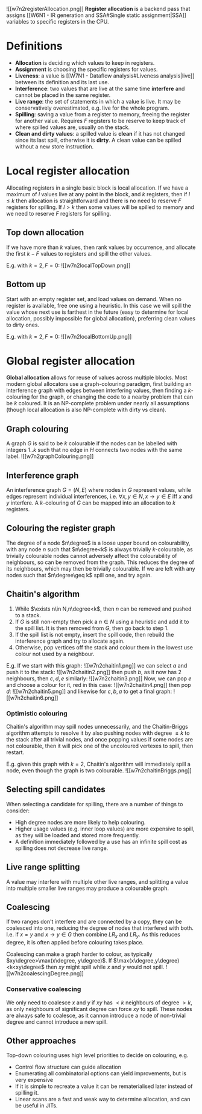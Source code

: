 ![[w7n2registerAllocation.png]]
**Register allocation** is a backend pass that assigns [[W6N1 - IR generation and SSA#Single static assignment|SSA]] variables to specific registers in the CPU.
# Definitions
- **Allocation** is deciding which values to keep in registers.
- **Assignment** is choosing the specific registers for values.
- **Liveness**: a value is [[W7N1 - Dataflow analysis#Liveness analysis|live]] between its definition and its last use.
- **Interference**: two values that are live at the same time **interfere** and cannot be placed in the same register.
- **Live range**: the set of statements in which a value is live. It may be conservatively overestimated, e.g. live for the whole program.
- **Spilling**: saving a value from a register to memory, freeing the register for another value. Requires $F$ registers to be reserve to keep track of where spilled values are, usually on the stack.
- **Clean and dirty values**: a spilled value is **clean** if it has not changed since its last spill, otherwise it is **dirty**. A clean value can be spilled without a new store instruction.
# Local register allocation
Allocating registers in a single basic block is local allocation. If we have a maximum of $l$ values live at any point in the block, and $k$ registers, then if $l\leq k$ then allocation is straightforward and there is no need to reserve $F$ registers for spilling. If $l>k$ then some values will be spilled to memory and we need to reserve $F$ registers for spilling. 
## Top down allocation
If we have more than $k$ values, then rank values by occurrence, and allocate the first $k-F$ values to registers and spill the other values.

E.g. with $k=2,F=0$:
![[w7n2localTopDown.png]]
## Bottom up
Start with an empty register set, and load values on demand. When no register is available, free one using a heuristic. In this case we will spill the value whose next use is farthest in the future (easy to determine for local allocation, possibly impossible for global allocation), preferring clean values to dirty ones.

E.g. with $k=2,F=0$:
![[w7n2localBottomUp.png]]
# Global register allocation
**Global allocation** allows for reuse of values across multiple blocks. Most modern global allocators use a graph-colouring paradigm, first building an interference graph with edges between interfering values, then finding a $k$-colouring for the graph, or changing the code to a nearby problem that can be $k$ coloured. It is an NP-complete problem under nearly all assumptions (though local allocation is also NP-complete with dirty vs clean).
## Graph colouring
A graph $G$ is said to be $k$ colourable if the nodes can be labelled with integers $1..k$ such that no edge in $H$ connects two nodes with the same label.
![[w7n2graphColouring.png]]
## Interference graph
An interference graph $G=(N,E)$ where nodes in $G$ represent values, while edges represent individual interferences, i.e. $\forall x,y\in N,x\rightarrow y\in E$ iff $x$ and $y$ interfere. A $k$-colouring of $G$ can be mapped into an allocation to $k$ registers.
## Colouring the register graph
The degree of a node $n\degree$ is a loose upper bound on colourability, with any node $n$ such that $n\degree<k$ is always trivially $k$-colourable, as trivially colourable nodes cannot adversely affect the colourability of neighbours, so can be removed from the graph. This reduces the degree of its neighbours, which may then be trivially colourable. If we are left with any nodes such that $n\degree\geq k$ spill one, and try again.
## Chaitin's algorithm
1. While $\exists n\in N,n\degree<k$, then $n$ can be removed and pushed to a stack.
2. If $G$ is still non-empty then pick a $n\in N$ using a heuristic and add it to the spill list. It is then removed from $G$, then go back to step 1.
3. If the spill list is not empty, insert the spill code, then rebuild the interference graph and try to allocate again.
4. Otherwise, pop vertices off the stack and colour them in the lowest use colour not used by a neighbour.

E.g.
If we start with this graph:
![[w7n2chaitin1.png]]
we can select $a$ and push it to the stack:
![[w7n2chaitin2.png]]
then push $b$, as it now has 2 neighbours, then $c,d,e$ similarly:
![[w7n2chaitin3.png]]
Now, we can pop $e$ and choose a colour for it, red in this case:
![[w7n2chaitin4.png]]
then pop $d$:
![[w7n2chaitin5.png]]
and likewise for $c,b,a$ to get a final graph:
![[w7n2chaitin6.png]]
### Optimistic colouring
Chaitin's algorithm may spill nodes unnecessarily, and the Chaitin-Briggs algorithm attempts to resolve it by also pushing nodes with degree $\geq k$ to the stack after all trivial nodes, and once popping values if some nodes are not colourable, then it will pick one of the uncoloured vertexes to spill, then restart.

E.g. given this graph with $k=2$, Chaitin's algorithm will immediately spill a node, even though the graph is two colourable.
![[w7n2chaitinBriggs.png]]
## Selecting spill candidates
When selecting a candidate for spilling, there are a number of things to consider:
- High degree nodes are more likely to help colouring.
- Higher usage values (e.g. inner loop values) are more expensive to spill, as they will be loaded and stored more frequently.
- A definition immediately followed by a use has an infinite spill cost as spilling does not decrease live range.
## Live range splitting
A value may interfere with multiple other live ranges, and splitting a value into multiple smaller live ranges may produce a colourable graph.
## Coalescing
If two ranges don't interfere and are connected by a copy, they can be coalesced into one, reducing the degree of nodes that interfered with both. I.e. if $x=y$ and $x\rightarrow y\in G$ then combine $LR_x$ and $LR_y$. As this reduces degree, it is often applied before colouring takes place.

Coalescing can make a graph harder to colour, as typically $xy\degree>\max(x\degree, y\degree)$. If $\max(x\degree,y\degree)<k<xy\degree$ then $xy$ might spill while $x$ and $y$ would not spill.
![[w7n2coalescingDegree.png]]
### Conservative coalescing
We only need to coalesce $x$ and $y$ if $xy$ has $<k$ neighbours of degree $>k$, as only neighbours of significant degree can force $xy$ to spill. These nodes are always safe to coalesce, as it cannon introduce a node of non-trivial degree and cannot introduce a new spill.
## Other approaches
Top-down colouring uses high level priorities to decide on colouring, e.g.
- Control flow structure can guide allocation
- Enumerating all combinatorial options can yield improvements, but is very expensive
- If it is simple to recreate a value it can be rematerialised later instead of spilling it.
- Linear scans are a fast and weak way to determine allocation, and can be useful in JITs.
